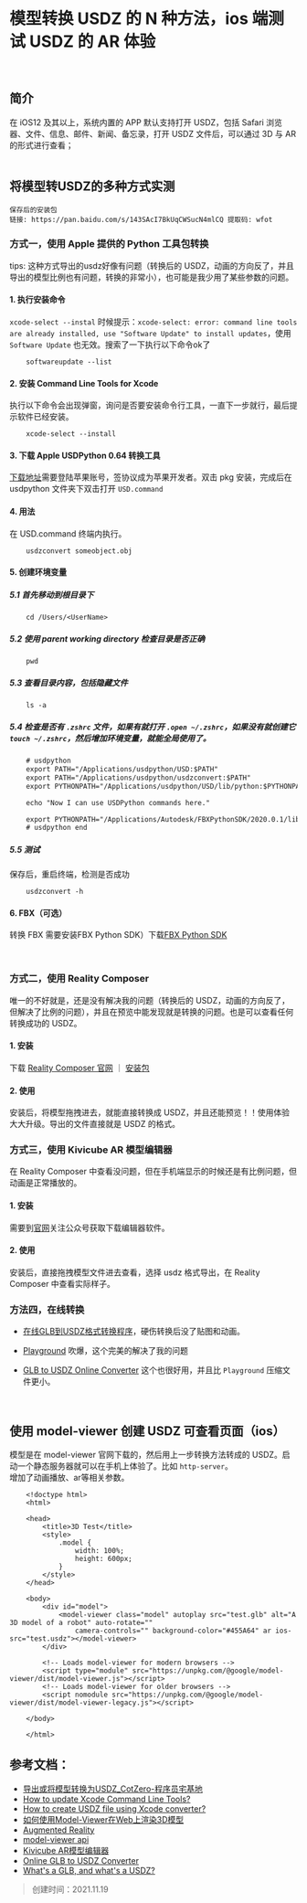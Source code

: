 
# 模型转换 USDZ 的 N 种方法，ios 端测试 USDZ 的 AR 体验

<br/>

## 简介
在 iOS12 及其以上，系统内置的 APP 默认支持打开 USDZ，包括 Safari 浏览器、文件、信息、邮件、新闻、备忘录，打开 USDZ 文件后，可以通过 3D 与 AR 的形式进行查看；
<br/><br/>


## 将模型转USDZ的多种方式实测

```
保存后的安装包
链接: https://pan.baidu.com/s/143SAcI7BkUqCWSucN4mlCQ 提取码: wfot
```

### 方式一，使用 Apple 提供的 Python 工具包转换

tips: 这种方式导出的usdz好像有问题（转换后的 USDZ，动画的方向反了，并且导出的模型比例也有问题，转换的非常小），也可能是我少用了某些参数的问题。


#### 1. 执行安装命令
`xcode-select --instal` 时候提示：`xcode-select: error: command line tools are already installed, use "Software Update" to install updates`，使用 `Software Update` 也无效。搜索了一下执行以下命令ok了
```shell
    softwareupdate --list
```

#### 2. 安装 Command Line Tools for Xcode
执行以下命令会出现弹窗，询问是否要安装命令行工具，一直下一步就行，最后提示软件已经安装。
```shell
    xcode-select --install     
```

#### 3. 下载 Apple USDPython 0.64 转换工具 
[下载地址](https://developer.apple.com/download/all/?q=usdz)需要登陆苹果账号，签协议成为苹果开发者。双击 pkg 安装，完成后在 usdpython 文件夹下双击打开 `USD.command`

#### 4. 用法
在 USD.command 终端内执行。
```shell
    usdzconvert someobject.obj
```

#### 5. 创建环境变量

##### 5.1 首先移动到根目录下

```shell
    cd /Users/<UserName>
```

##### 5.2 使用 parent working directory 检查目录是否正确
```shell
    pwd
```

##### 5.3 查看目录内容，包括隐藏文件
```shell
    ls -a
```

##### 5.4 检查是否有 `.zshrc` 文件，如果有就打开 `.open ~/.zshrc`，如果没有就创建它 `touch ~/.zshrc`，然后增加环境变量，就能全局使用了。
```txt
    # usdpython
    export PATH="/Applications/usdpython/USD:$PATH"
    export PATH="/Applications/usdpython/usdzconvert:$PATH"
    export PYTHONPATH="/Applications/usdpython/USD/lib/python:$PYTHONPATH"

    echo "Now I can use USDPython commands here."

    export PYTHONPATH="/Applications/Autodesk/FBXPythonSDK/2020.0.1/lib/Python27_ub:$PYTHONPATH"
    # usdpython end 
```

##### 5.5 测试
保存后，重启终端，检测是否成功 
```
    usdzconvert -h
```

#### 6. FBX（可选）
转换 FBX 需要安装FBX Python SDK）下载[FBX Python SDK](https://www.autodesk.com/content/dam/autodesk/www/adn/fbx/20195/fbx20195_fbxpythonsdk_mac.pkg.tgz)

<br/>


### 方式二，使用 Reality Composer

唯一的不好就是，还是没有解决我的问题（转换后的 USDZ，动画的方向反了，但解决了比例的问题），并且在预览中能发现就是转换的问题。也是可以查看任何转换成功的 USDZ。

#### 1. 安装
下载 [Reality Composer 官网](https://developer.apple.com/augmented-reality/tools/) ｜ [安装包](https://developer.apple.com/services-account/download?path=/Applications/Reality_Converter/Reality_Converter_Beta.dmg)
#### 2. 使用
安装后，将模型拖拽进去，就能直接转换成 USDZ，并且还能预览！！使用体验大大升级。导出的文件直接就是 USDZ 的格式。
<br/>


### 方式三，使用 Kivicube AR 模型编辑器

在 Reality Composer 中查看没问题，但在手机端显示的时候还是有比例问题，但动画是正常播放的。

#### 1. 安装
需要到[官网](https://www.yuque.com/kivicube/manual/kivicube-model-editor)关注公众号获取下载编辑器软件。 

#### 2. 使用
安装后，直接拖拽模型文件进去查看，选择 usdz 格式导出，在 Reality Composer 中查看实际样子。
<br/>


### 方法四，在线转换

* [在线GLB到USDZ格式转换程序](https://products.aspose.app/3d/zh-cn/conversion/glb-to-usdz)，硬伤转换后没了贴图和动画。

* [Playground](https://spase.io/playground) 吹爆，这个完美的解决了我的问题

* [GLB to USDZ Online Converter](https://tools.alitasci.net/glbconverter/) 这个也很好用，并且比 `Playground` 压缩文件更小。
<br/>


## 使用 model-viewer 创建 USDZ 可查看页面（ios）
模型是在 model-viewer 官网下载的，然后用上一步转换方法转成的 USDZ。启动一个静态服务器就可以在手机上体验了。比如 `http-server`。<br/>
增加了动画播放、ar等相关参数。
```
    <!doctype html>
    <html>

    <head>
        <title>3D Test</title>
        <style>
            .model {
                width: 100%;
                height: 600px;
            }
        </style>
    </head>

    <body>
        <div id="model">
            <model-viewer class="model" autoplay src="test.glb" alt="A 3D model of a robot" auto-rotate=""
                camera-controls="" background-color="#455A64" ar ios-src="test.usdz"></model-viewer>
        </div>

        <!-- Loads model-viewer for modern browsers -->
        <script type="module" src="https://unpkg.com/@google/model-viewer/dist/model-viewer.js"></script>
        <!-- Loads model-viewer for older browsers -->
        <script nomodule src="https://unpkg.com/@google/model-viewer/dist/model-viewer-legacy.js"></script>

    </body>

    </html>
```



## 参考文档：
  * [导出或将模型转换为USDZ_CotZero-程序员宅基地](https://www.cxyzjd.com/article/u013094476/100565690)
  * [How to update Xcode Command Line Tools?](https://stackoverflow.com/questions/42538171/how-to-update-xcode-command-line-tools)
  * [How to create USDZ file using Xcode converter?](https://stackoverflow.com/questions/50846627/how-to-create-usdz-file-using-xcode-converter)
  * [如何使用Model-Viewer在Web上渲染3D模型](https://www.jianshu.com/p/c8e1526f97e5)
  * [Augmented Reality](https://modelviewer.dev/examples/augmentedreality/index.html#demo-container-2)
  * [model-viewer api](https://modelviewer.dev/examples/animation/index.html)
  * [Kivicube AR模型编辑器](https://www.yuque.com/kivicube/manual/kivicube-model-editor)
  * [Online GLB to USDZ Converter](https://alitasci.net/online-glb-to-usdz-converter/)
  * [What's a GLB, and what's a USDZ?](https://spase.io/blog/what-is-a-glb-usdz)


> 创建时间：2021.11.19